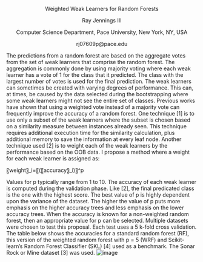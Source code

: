 <p style="text-align: center;">Weighted Weak Learners for Random Forests</p>


<p style="text-align: center;">Ray Jennings III</p>
<p style="text-align: center;">Computer Science Department, Pace University, New York, NY, USA</p>
<p style="text-align: center;">rj07609p@pace.edu</p>

The predictions from a random forest are based on the aggregate votes from the set of weak learners that comprise the random forest. The aggregation is commonly done by using majority voting where each weak learner has a vote of 1 for the class that it predicted. The class with the largest number of votes is used for the final prediction. The weak learners can sometimes be created with varying degrees of performance. This can, at times, be caused by the data selected during the bootstrapping where some weak learners might not see the entire set of classes. Previous works have shown that using a weighted vote instead of a majority vote can frequently improve the accuracy of a random forest. One technique [1] is to use only a subset of the weak learners where the subset is chosen based on a similarity measure between instances already seen. This technique requires additional execution time for the similarity calculation, plus additional memory to save the information at every leaf node. Another technique used [2] is to weight each of the weak learners by the performance based on the OOB data. I propose a method where a weight for each weak learner is assigned as:

〖weight〗_i=〖(〖accuracy〗_i)〗^p

Values for p typically range from 1 to 10. The accuracy of each weak learner is computed during the validation phase. Like [2], the final predicated class is the one with the highest score. The best value of p is highly dependent upon the variance of the dataset. The higher the value of p puts more emphasis on the higher accuracy trees and less emphasis on the lower accuracy trees. When the accuracy is known for a non-weighted random forest, then an appropriate value for p can be selected. Multiple datasets were chosen to test this proposal. Each test uses a 5 k-fold cross validation. The table below shows the accuracies for a standard random forest (RF), this version of the weighted random forest with p = 5 (WRF) and Scikit-learn’s Random Forest Classifier (SKL) [4] used as a benchmark. The Sonar Rock or Mine dataset [3] was used. 
![image](https://user-images.githubusercontent.com/94663542/213304980-b3c270bf-4ec7-4770-8fdb-e2fc0a2b9ce1.png)
